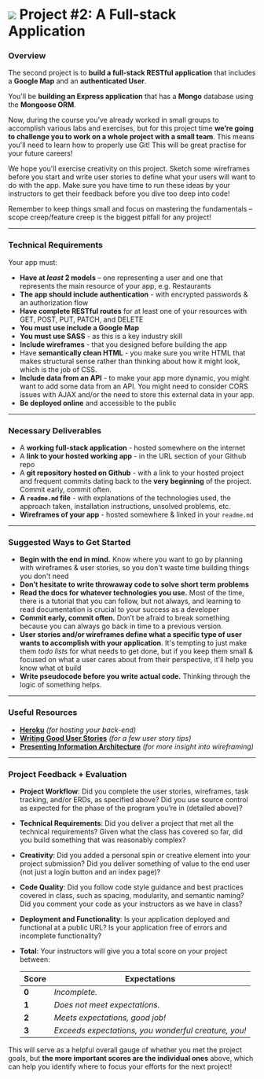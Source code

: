 # ![](https://ga-dash.s3.amazonaws.com/production/assets/logo-9f88ae6c9c3871690e33280fcf557f33.png) Project #2: A Full-stack Application

### Overview

The second project is to **build a full-stack RESTful application** that includes a **Google Map** and an **authenticated User**.

You'll be **building an Express application** that has a **Mongo** database using the **Mongoose ORM**.

Now, during the course you’ve already worked in small groups to accomplish various labs and exercises, but for this project time **we’re going to challenge you to work on a whole project with a small team**. This means you'll need to learn how to properly use Git! This will be great practise for your future careers!

We hope you'll exercise creativity on this project. Sketch some wireframes before you start and write user stories to define what your users will want to do with the app. Make sure you have time to run these ideas by your instructors to get their feedback before you dive too deep into code!

Remember to keep things small and focus on mastering the fundamentals – scope creep/feature creep is the biggest pitfall for any project!

---

### Technical Requirements

Your app must:

* **Have at _least_ 2 models** – one representing a user and one that represents the main resource of your app, e.g. Restaurants
* **The app should include authentication** - with encrypted passwords & an authorization flow
* **Have complete RESTful routes** for at least one of your resources with GET, POST, PUT, PATCH, and DELETE
* **You must use include a Google Map**
* **You must use SASS** - as this is a key industry skill
* **Include wireframes** - that you designed before building the app
* Have **semantically clean HTML** - you make sure you write HTML that makes structural sense rather than thinking about how it might look, which is the job of CSS.
* **Include data from an API** - to make your app more dynamic, you might want to add some data from an API. You might need to consider CORS issues with AJAX and/or the need to store this external data in your app.
* **Be deployed online** and accessible to the public
---

### Necessary Deliverables

* A **working full-stack application** - hosted somewhere on the internet
* A **link to your hosted working app** - in the URL section of your Github repo
* A **git repository hosted on Github** - with a link to your hosted project and frequent commits dating back to the **very beginning** of the project. Commit early, commit often.
* **A `readme.md` file** - with explanations of the technologies used, the approach taken, installation instructions, unsolved problems, etc.
* **Wireframes of your app** - hosted somewhere & linked in your `readme.md`

---

### Suggested Ways to Get Started

* **Begin with the end in mind.** Know where you want to go by planning with wireframes & user stories, so you don't waste time building things you don't need
* **Don’t hesitate to write throwaway code to solve short term problems**
* **Read the docs for whatever technologies you use.** Most of the time, there is a tutorial that you can follow, but not always, and learning to read documentation is crucial to your success as a developer
* **Commit early, commit often.** Don’t be afraid to break something because you can always go back in time to a previous version.
* **User stories and/or wireframes define what a specific type of user wants to accomplish with your application**. It's tempting to just make them _todo lists_ for what needs to get done, but if you keep them small & focused on what a user cares about from their perspective, it'll help you know what ot build
* **Write pseudocode before you write actual code.** Thinking through the logic of something helps.

---

### Useful Resources

* **[Heroku](http://www.heroku.com)** _(for hosting your back-end)_
* **[Writing Good User Stories](http://www.mariaemerson.com/user-stories/)** _(for a few user story tips)_
* **[Presenting Information Architecture](http://webstyleguide.com/wsg3/3-information-architecture/4-presenting-information.html)** _(for more insight into wireframing)_

---

### Project Feedback + Evaluation

* __Project Workflow__: Did you complete the user stories, wireframes, task tracking, and/or ERDs, as specified above? Did you use source control as expected for the phase of the program you’re in (detailed above)?

* __Technical Requirements__: Did you deliver a project that met all the technical requirements? Given what the class has covered so far, did you build something that was reasonably complex?

* __Creativity__: Did you added a personal spin or creative element into your project submission? Did you deliver something of value to the end user (not just a login button and an index page)?

* __Code Quality__: Did you follow code style guidance and best practices covered in class, such as spacing, modularity, and semantic naming? Did you comment your code as your instructors as we have in class?

* __Deployment and Functionality__: Is your application deployed and functional at a public URL? Is your application free of errors and incomplete functionality?

* __Total__: Your instructors will give you a total score on your project between:

    Score | Expectations
    ----- | ------------
    **0** | _Incomplete._
    **1** | _Does not meet expectations._
    **2** | _Meets expectations, good job!_
    **3** | _Exceeds expectations, you wonderful creature, you!_

This will serve as a helpful overall gauge of whether you met the project goals, but __the more important scores are the individual ones__ above, which can help you identify where to focus your efforts for the next project!
